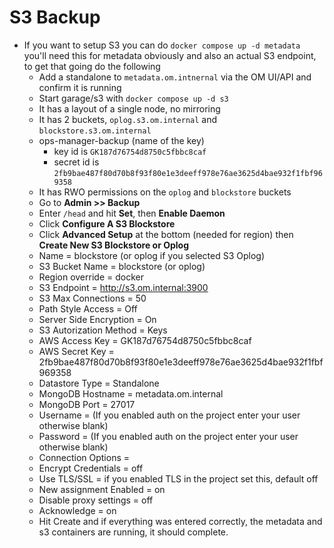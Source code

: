 # S3 Backup
- If you want to setup S3 you can do `docker compose up -d metadata` you'll need this for metadata obviously and also an actual S3 endpoint, to get that going do the following
  - Add a standalone to `metadata.om.intnernal` via the OM UI/API and confirm it is running
  - Start garage/s3 with `docker compose up -d s3`
  - It has a layout of a single node, no mirroring
  - It has 2 buckets, `oplog.s3.om.internal` and `blockstore.s3.om.internal`
  - ops-manager-backup (name of the key)
    - key id is `GK187d76754d8750c5fbbc8caf`
    - secret id is `2fb9bae487f80d70b8f93f80e1e3deeff978e76ae3625d4bae932f1fbf969358`
  - It has RWO permissions on the `oplog` and `blockstore` buckets
  - Go to **Admin >> Backup**
  - Enter `/head` and hit **Set**, then **Enable Daemon**
  - Click **Configure A S3 Blockstore**
  - Click **Advanced Setup** at the bottom (needed for region) then **Create New S3 Blockstore or Oplog**
  - Name = blockstore (or oplog if you selected S3 Oplog)
  - S3 Bucket Name = blockstore (or oplog)
  - Region override = docker
  - S3 Endpoint = http://s3.om.internal:3900
  - S3 Max Connections = 50
  - Path Style Access = Off
  - Server Side Encryption = On
  - S3 Autorization Method = Keys
  - AWS Access Key = GK187d76754d8750c5fbbc8caf
  - AWS Secret Key = 2fb9bae487f80d70b8f93f80e1e3deeff978e76ae3625d4bae932f1fbf969358
  - Datastore Type = Standalone
  - MongoDB Hostname = metadata.om.internal
  - MongoDB Port = 27017
  - Username = (If you enabled auth on the project enter your user otherwise blank)
  - Password = (If you enabled auth on the project enter your user otherwise blank)
  - Connection Options =
  - Encrypt Credentials = off
  - Use TLS/SSL = if you enabled TLS in the project set this, default off
  - New assignment Enabled = on
  - Disable proxy settings = off
  - Acknowledge = on
  - Hit Create and if everything was entered correctly, the metadata and s3 containers are running, it should complete. 